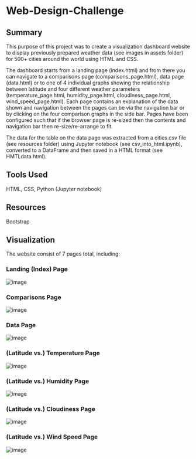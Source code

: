 # Web-Design-Challenge

## Summary

This purpose of this project was to create a visualization dashboard website to display previously prepared weather data (see images in assets folder) for 500+ cities around the world using HTML and CSS.

The dashboard starts from a landing page (index.html) and from there you can navigate to a comparisons page (comparisons_page.html), data page (data.html) or to one of 4 individual graphs showing the relationship between latitude and four different weather parameters (temperature_page.html, humidity_page.html, cloudiness_page.html, wind_speed_page.html). Each page contains an explanation of the data shown and navigation between the pages can be via the navigation bar or by clicking on the four comparison graphs in the side bar. Pages have been configured such that if the browser page is re-sized then the contents and navigation bar then re-size/re-arrange to fit. 

The data for the table on the data page was extracted from a cities.csv file (see resources folder) using Jupyter notebook (see csv_into_html.ipynb), converted to a DataFrame and then saved in a HTML format (see HMTLdata.html).

## Tools Used

HTML, CSS, Python (Jupyter notebook)

## Resources

Bootstrap

## Visualization

The website consist of 7 pages total, including:

### Landing (Index) Page

![image](https://user-images.githubusercontent.com/86386401/137627124-58e221a0-cdd6-4677-9740-3b76c29d970c.png)

### Comparisons Page

![image](https://user-images.githubusercontent.com/86386401/137627143-221efc99-b11e-4ee1-af67-bd7154d3a21f.png)

### Data Page

![image](https://user-images.githubusercontent.com/86386401/137627153-af40a92d-855a-45f0-bd1d-dca9d5608766.png)

### (Latitude vs.) Temperature Page

![image](https://user-images.githubusercontent.com/86386401/137627181-67e2da4d-cb19-42f4-8760-7b290d9a1120.png)

### (Latitude vs.) Humidity Page

![image](https://user-images.githubusercontent.com/86386401/137627199-95007cfc-c9fe-4b8c-87aa-d89033df5b3f.png)

### (Latitude vs.) Cloudiness Page

![image](https://user-images.githubusercontent.com/86386401/137627213-6d253b4e-8d79-4c44-a6b9-b1345b8a4914.png)

### (Latitude vs.) Wind Speed Page

![image](https://user-images.githubusercontent.com/86386401/137627238-8887d04e-c48f-4c5c-94e9-200af9959eb2.png)

